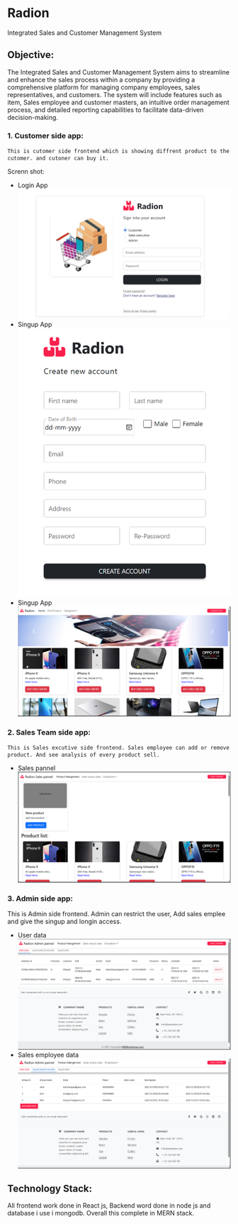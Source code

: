 # Radion

Integrated Sales and Customer Management System

## Objective:

The Integrated Sales and Customer Management System aims to streamline and enhance the sales process within a company by providing a comprehensive platform for managing company employees, sales representatives, and customers. The system will include features such as item, Sales employee and customer masters, an intuitive order management process, and detailed reporting capabilities to facilitate data-driven decision-making.

### 1. Customer side app:

    This is cutomer side frontend which is showing diffrent product to the cutomer. and cutoner can buy it.

Screnn shot:

- Login App
  ![Screenshot1.png](./image/README/Screenshot1.png)
- Singup App
  ![Screenshot2.png](./image/README/Screenshot2.png)
- Singup App
  ![Screenshot3.png](./image/README/Screenshot3.png)

### 2. Sales Team side app:

    This is Sales excutive side frontend. Sales employee can add or remove product. And see analysis of every product sell.


- Sales pannel
  ![Screenshot7.png](./image/README/Screenshot7.png)

### 3. Admin side app:

This is Admin side frontend. Admin can restrict the user, Add sales emplee and give the singup and longin access.

- User data
  ![Screenshot5.png](./image/README/Screenshot5.png)
- Sales employee data
  ![Screenshot6.png](./image/README/Screenshot6.png)

## Technology Stack:

All frontend work done in React js, Backend word done in node js and database i use i mongodb. Overall this complete in MERN stack.
